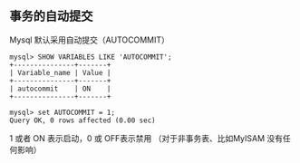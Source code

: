## 事务的自动提交

Mysql 默认采用自动提交（AUTOCOMMIT）

```
mysql> SHOW VARIABLES LIKE 'AUTOCOMMIT';
+---------------+-------+
| Variable_name | Value |
+---------------+-------+
| autocommit    | ON    |
+---------------+-------+

mysql> set AUTOCOMMIT = 1;
Query OK, 0 rows affected (0.00 sec)
```

1 或者 ON 表示启动，0 或 OFF表示禁用 （对于非事务表、比如MyISAM 没有任何影响）





